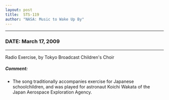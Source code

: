 ```yaml
---
layout: post
title:  STS-119
author: "NASA: Music to Wake Up By"
---
```


----
### DATE: March 17, 2009
----
Radio Exercise, by Tokyo Broadcast Children's Choir

##### Comment:
* The song traditionally accompanies exercise for Japanese schoolchildren, and was played for astronaut Koichi Wakata of the Japan Aerospace Exploration Agency.
